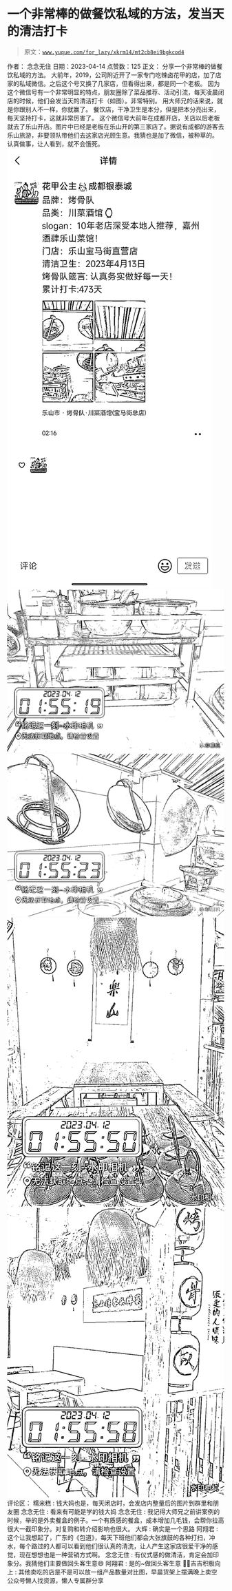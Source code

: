 # 一个非常棒的做餐饮私域的方法，发当天的清洁打卡

> 原文：[`www.yuque.com/for_lazy/xkrm14/mt2cb8ei9bgkcod4`](https://www.yuque.com/for_lazy/xkrm14/mt2cb8ei9bgkcod4)

<ne-p id="u594206c5" data-lake-id="u594206c5">作者： 念念无住</ne-p> <ne-p id="ufaf72611" data-lake-id="ufaf72611">日期：2023-04-14</ne-p> <ne-p id="u2687f754" data-lake-id="u2687f754">点赞数：125</ne-p> <ne-hole id="ua215770b" data-lake-id="ua215770b"><ne-card data-card-name="hr" data-card-type="block" id="as2y1" data-event-boundary="card"><ne-p id="u544d5698" data-lake-id="u544d5698">正文：</ne-p> <ne-p id="u8ad4d101" data-lake-id="u8ad4d101">分享一个非常棒的做餐饮私域的方法。 大前年，2019，公司附近开了一家专门吃辣卤花甲的店，加了店家的私域微信。之后这个号又换了几家店，但看得出来，都是同一个老板。 因为这个微信号有一个非常明显的特点，朋友圈除了菜品推荐、活动引流，每天凌晨闭店的时候，他们会发当天的清洁打卡（如图）。非常特别。 用大师兄的话来说，就是你跟别人不一样，你就赢了。 餐饮店，干净卫生是本分，但是把本分亮出来，每天坚持打卡，这就非常厉害了。 这个微信号大前年在成都开店，关店以后老板就去了乐山开店。图片中已经是老板在乐山开的第三家店了。据说有成都的游客去乐山旅游，非要领队带他们去这家店光顾生意。我猜也是加了微信，被种草的。 认真做事，让人看到，就不会饿死。</ne-p> <ne-p id="u92d40b4b" data-lake-id="u92d40b4b"><ne-card data-card-name="image" data-card-type="inline" id="nx01w" data-event-boundary="card">![](img/91b840a9be4d68283e276e22831f28e4.png)</ne-card></ne-p> <ne-p id="u4ca43019" data-lake-id="u4ca43019"><ne-card data-card-name="image" data-card-type="inline" id="puhtc" data-event-boundary="card">![](img/39d0b2479814e544436ab84f089993b4.png)</ne-card></ne-p> <ne-p id="ue431067c" data-lake-id="ue431067c"><ne-card data-card-name="image" data-card-type="inline" id="X8BAV" data-event-boundary="card">![](img/42a9f0ca3b4dc70388c20fed2d97621f.png)</ne-card></ne-p> <ne-p id="ua2271682" data-lake-id="ua2271682"><ne-card data-card-name="image" data-card-type="inline" id="w9XaR" data-event-boundary="card">![](img/506bbaea34fc38ab3a61199c4e6bd076.png)</ne-card></ne-p> <ne-p id="ue0512257" data-lake-id="ue0512257"><ne-card data-card-name="image" data-card-type="inline" id="sXj48" data-event-boundary="card">![](img/a93db8b783a0dd1b82461b76f891a975.png)</ne-card></ne-p> <ne-hole id="u080a00cc" data-lake-id="u080a00cc"><ne-card data-card-name="hr" data-card-type="block" id="vBfJ6" data-event-boundary="card"><ne-p id="ufacf8619" data-lake-id="ufacf8619">评论区：</ne-p> <ne-p id="u92921b1e" data-lake-id="u92921b1e">糯米糕 : 钱大妈也是，每天闭店时，会发店内整量后的图片到群里和朋友圈</ne-p> <ne-p id="ue6559d61" data-lake-id="ue6559d61">念念无住 : 看来有可能是学的钱大妈</ne-p> <ne-p id="ub6b1746d" data-lake-id="ub6b1746d">念念无住 : 我记得大师兄之前讲案例的时候，举的是外卖餐盒的例子。一个有质感的餐盒，成本增加几毛钱，会帮你拉高很大一截印象分。对复购和转介绍影响也很大。</ne-p> <ne-p id="u2f1a0f92" data-lake-id="u2f1a0f92">大辉 : 确实是一个思路</ne-p> <ne-p id="u2dcdac11" data-lake-id="u2dcdac11">阿翔君 : 这个让我想起了，广东的《包道》，每天下班他们都会大张旗鼓的各种打扫，冲水，每个路过的人都可以看到他们很认真的清洗，让人产生这家店很爱干净的感觉，现在想想也是一种营销方式啊。</ne-p> <ne-p id="u29e35d30" data-lake-id="u29e35d30">念念无住 : 有仪式感的做清洁，肯定会加印象分。我猜他们主要做回头客生意😄</ne-p> <ne-p id="u5de2faa5" data-lake-id="u5de2faa5">阿翔君 : 是的~做回头客生意</ne-p> <ne-p id="u89da5579" data-lake-id="u89da5579">💪🏻吉吉积极向上 : 其他卖吃的店是不是可以放一组产品数量对比图，早晨货架上摆满晚上卖空</ne-p> <ne-hole id="u85017e7f" data-lake-id="u85017e7f"><ne-card data-card-name="hr" data-card-type="block" id="gtdyr" data-event-boundary="card"><ne-p id="u8a6bc546" data-lake-id="u8a6bc546">公众号懒人找资源，懒人专属群分享</ne-p></ne-card></ne-hole></ne-card></ne-hole></ne-card></ne-hole>